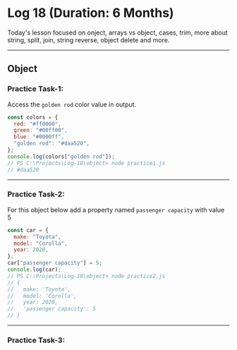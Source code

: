 # Log 18 (Duration: 6 Months)
Today's lesson focused on onject, arrays vs object, cases, trim, more about string, split, join, string reverse, object delete and more.

---

## Object
### Practice Task-1:
Access the `golden rod` color value in output.
```js
const colors = {
  red: "#ff0000",
  green: "#00ff00",
  blue: "#0000ff",
  "golden rod": "#daa520",
};
console.log(colors["golden rod"]);
// PS C:\Projects\Log-18\object> node practice1.js
// #daa520

```
---
### Practice Task-2:
For this object below add a property named `passenger capacity` with value 5
```js
const car = {
  make: "Toyota",
  model: "Corolla",
  year: 2020,
};
car["passenger capacity"] = 5;
console.log(car);
// PS C:\Projects\Log-18\object> node practice2.js                                                  
// {
//   make: 'Toyota',
//   model: 'Corolla',
//   year: 2020,
//   'passenger capacity': 5
// }

```
---
### Practice Task-3:
